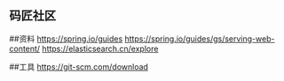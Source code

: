 ## 码匠社区

##资料
https://spring.io/guides
https://spring.io/guides/gs/serving-web-content/
https://elasticsearch.cn/explore  

##工具
https://git-scm.com/download